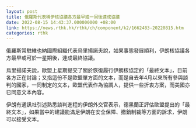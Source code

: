 ```yaml
---
layout: post
title: 俄羅斯代表稱伊核協議各方最早或一周後達成協議
date: 2022-08-15 14:43:37.000000000 +08:00
link: https://news.rthk.hk/rthk/ch/component/k2/1662483-20220815.htm
categories: rthk
---
```


俄羅斯常駐維也納國際組織代表烏里揚諾夫說，如果事態發展順利，伊朗核協議各方最早或可於一星期後，達成最終協議。

烏里揚諾夫說，歐盟上星期提交了關於恢復履行伊朗核協定的「最終文本」，目前各方正在討論；又指這份不是歐盟單方面的文本，而是自去年4月以來所有參與談判的國家，一同制定的文本，歐盟代表作為協調人，提供一些折衷方案，而美國亦已同意文本內容。

伊朗有通訊社引述熟悉談判進程的伊朗外交官表示，德黑蘭正評估歐盟提出的「最終文本」，如果當中的建議能滿足伊朗在安全保障、撤銷制裁等方面的訴求，伊朗可以接受文本。

